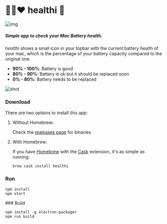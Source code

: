 # :green_heart::yellow_heart::heart: healthi :battery:

![img](https://d17oy1vhnax1f7.cloudfront.net/items/0P1T1r021F2g1K0A3K1L/healthi_screen.png?v=823efbf6)

##### Simple app to check your Mac Battery health.

_healthi_ shows a small icon in your topbar with the current battery health of your mac, which is the percentage of your battery capacity compared to the original one.

- **90% - 100%**: Battery is good
- **80% - 90%**:  Battery is ok but it should be replaced soon
- **0%  - 80%**:  Battery needs to be replaced

![shot](https://d17oy1vhnax1f7.cloudfront.net/items/3E2W0I3x261u3U113W10/Screen%20Recording%202016-10-14%20at%2007.38%20PM.gif?v=b46486be)

### Download

There are two options to install this app:

1. Without Homebrew:

    Check the [realeases page](https://github.com/pablopunk/healthi/releases) for binaries.

2. With Homebrew:

    If you have [Homebrew](http://brew.sh/index_es.html) with the [Cask](https://caskroom.github.io/) extension, it's as simple as running:

    ```shell
    brew cask install healthi
    ```

### Run

```shell
npm install
npm start
```

### Build

```shell
npm install -g electron-packager
npm run build
```
